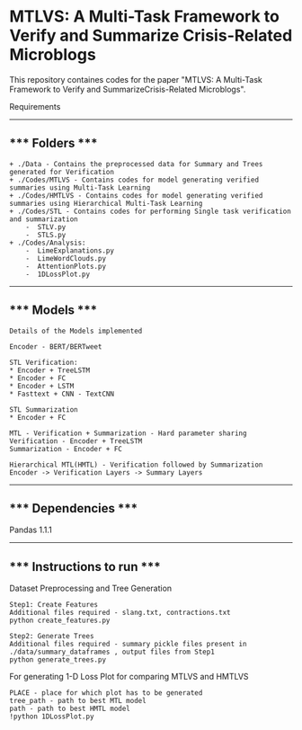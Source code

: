 # MTLVS: A Multi-Task Framework to Verify and Summarize Crisis-Related Microblogs

This repository containes codes for the paper "MTLVS: A Multi-Task Framework to Verify and SummarizeCrisis-Related Microblogs".

Requirements

------------------------------------------
*** Folders ***
------------------------------------------

```
+ ./Data - Contains the preprocessed data for Summary and Trees generated for Verification
+ ./Codes/MTLVS - Contains codes for model generating verified summaries using Multi-Task Learning 
+ ./Codes/HMTLVS - Contains codes for model generating verified summaries using Hierarchical Multi-Task Learning
+ ./Codes/STL - Contains codes for performing Single task verification and summarization
	-  STLV.py
	-  STLS.py
+ ./Codes/Analysis:
	-  LimeExplanations.py
	-  LimeWordClouds.py
	-  AttentionPlots.py
	-  1DLossPlot.py
```

------------------------------------------
*** Models ***
------------------------------------------
~~~
Details of the Models implemented

Encoder - BERT/BERTweet

STL Verification:
* Encoder + TreeLSTM
* Encoder + FC
* Encoder + LSTM
* Fasttext + CNN - TextCNN

STL Summarization
* Encoder + FC

MTL - Verification + Summarization - Hard parameter sharing
Verification - Encoder + TreeLSTM
Summarization - Encoder + FC

Hierarchical MTL(HMTL) - Verification followed by Summarization
Encoder -> Verification Layers -> Summary Layers
~~~

------------------------------------------
*** Dependencies ***
------------------------------------------
Pandas 1.1.1

------------------------------------------
*** Instructions to run ***
------------------------------------------
Dataset Preprocessing and Tree Generation
~~~
Step1: Create Features 
Additional files required - slang.txt, contractions.txt 
python create_features.py

Step2: Generate Trees 
Additional files required - summary pickle files present in ./data/summary_dataframes , output files from Step1
python generate_trees.py
~~~

For generating 1-D Loss Plot for comparing MTLVS and HMTLVS
~~~
PLACE - place for which plot has to be generated
tree_path - path to best MTL model 
path - path to best HMTL model
!python 1DLossPlot.py
~~~
